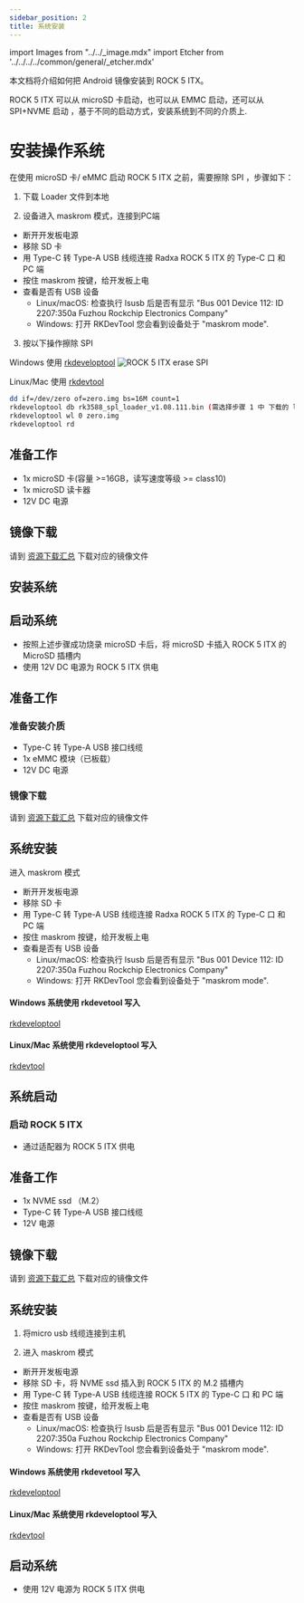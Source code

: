 ```yaml
---
sidebar_position: 2
title: 系统安装
---
```


import Images from "../../\_image.mdx"
import Etcher from '../../../../common/general/\_etcher.mdx'

本文档将介绍如何把 Android 镜像安装到 ROCK 5 ITX。

ROCK 5 ITX 可以从 microSD 卡启动，也可以从 EMMC 启动，还可以从 SPI+NVME 启动 ，基于不同的启动方式，安装系统到不同的介质上.

# 安装操作系统

在使用 microSD 卡/ eMMC 启动 ROCK 5 ITX 之前，需要擦除 SPI ，步骤如下：

1. 下载 Loader 文件到本地

<Images loader={true} system_img={false} spi_img={false} />

2. 设备进入 maskrom 模式，连接到PC端

- 断开开发板电源
- 移除 SD 卡
- 用 Type-C 转 Type-A USB 线缆连接 Radxa ROCK 5 ITX 的 Type-C 口 和 PC 端
- 按住 maskrom 按键，给开发板上电
- 查看是否有 USB 设备
  - Linux/macOS: 检查执行 lsusb 后是否有显示 "Bus 001 Device 112: ID 2207:350a Fuzhou Rockchip Electronics Company"
  - Windows: 打开 RKDevTool 您会看到设备处于 "maskrom mode".

3. 按以下操作擦除 SPI

<Tabs queryString="target">

<TabItem value="windows" label="Windows">

Windows 使用 [rkdeveloptool](/rock5/rock5itx/low-level-dev/rkdeveloptool)
![ROCK 5 ITX erase SPI](/img/rock5itx/rock5itx_erase_spi_zh.webp)

</TabItem>

<TabItem value="linux/mac" label="Linux/Mac">

Linux/Mac 使用 [rkdevtool](/rock5/rock5itx/low-level-dev/rkdevtool)

```bash
dd if=/dev/zero of=zero.img bs=16M count=1
rkdeveloptool db rk3588_spl_loader_v1.08.111.bin (需选择步骤 1 中 下载的 loader 文件)
rkdeveloptool wl 0 zero.img
rkdeveloptool rd
```

</TabItem>

</Tabs>

<Tabs queryString="target">

<TabItem value="microsd" label="安装系统到 microSD 卡">

## 准备工作

- 1x microSD 卡(容量 >=16GB，读写速度等级 >= class10)
- 1x microSD 读卡器
- 12V DC 电源

## 镜像下载

请到 [资源下载汇总](/rock5/rock5itx/download) 下载对应的镜像文件

## 安装系统

<Etcher model="rock 5 ITX" />

## 启动系统

- 按照上述步骤成功烧录 microSD 卡后，将 microSD 卡插入 ROCK 5 ITX 的 MicroSD 插槽内
- 使用 12V DC 电源为 ROCK 5 ITX 供电

</TabItem>

<TabItem value="emmc" label="安装系统到 eMMC ">

## 准备工作

### 准备安装介质

- Type-C 转 Type-A USB 接口线缆
- 1x eMMC 模块（已板载）
- 12V DC 电源

### 镜像下载

请到 [资源下载汇总](/rock5/rock5itx/download) 下载对应的镜像文件

## 系统安装

进入 maskrom 模式

- 断开开发板电源
- 移除 SD 卡
- 用 Type-C 转 Type-A USB 线缆连接 Radxa ROCK 5 ITX 的 Type-C 口 和 PC 端
- 按住 maskrom 按键，给开发板上电
- 查看是否有 USB 设备
  - Linux/macOS: 检查执行 lsusb 后是否有显示 "Bus 001 Device 112: ID 2207:350a Fuzhou Rockchip Electronics Company"
  - Windows: 打开 RKDevTool 您会看到设备处于 "maskrom mode".

<Tabs queryString="target">

<TabItem value="windows" label="Windows">

#### Windows 系统使用 rkdevetool 写入

[rkdeveloptool](/rock5/rock5itx/low-level-dev/rkdeveloptool)

</TabItem>

<TabItem value="linux/mac" label="Linux/mac">

#### Linux/Mac 系统使用 rkdeveloptool 写入

[rkdevtool](/rock5/rock5itx/low-level-dev/rkdevtool)

</TabItem>

</Tabs>

## 系统启动

### 启动 ROCK 5 ITX

- 通过适配器为 ROCK 5 ITX 供电

</TabItem>

<TabItem value="spi_nvme" label="安装系统到 SPI-NVME ">

## 准备工作

- 1x NVME ssd （M.2）
- Type-C 转 Type-A USB 接口线缆
- 12V 电源

## 镜像下载

请到 [资源下载汇总](/rock5/rock5itx/download) 下载对应的镜像文件

## 系统安装

1. 将micro usb 线缆连接到主机

2. 进入 maskrom 模式

- 断开开发板电源
- 移除 SD 卡，将 NVME ssd 插入到 ROCK 5 ITX 的 M.2 插槽内
- 用 Type-C 转 Type-A USB 线缆连接 ROCK 5 ITX 的 Type-C 口 和 PC 端
- 按住 maskrom 按键，给开发板上电
- 查看是否有 USB 设备
  - Linux/macOS: 检查执行 lsusb 后是否有显示 "Bus 001 Device 112: ID 2207:350a Fuzhou Rockchip Electronics Company"
  - Windows: 打开 RKDevTool 您会看到设备处于 "maskrom mode".

<Tabs queryString="target">

<TabItem value="windows" label="Windows">

#### Windows 系统使用 rkdevetool 写入

[rkdeveloptool](/rock5/rock5itx/low-level-dev/rkdeveloptool)

</TabItem>

<TabItem value="linux/mac" label="Linux/mac">

#### Linux/Mac 系统使用 rkdeveloptool 写入

[rkdevtool](/rock5/rock5itx/low-level-dev/rkdevtool)

</TabItem>

</Tabs>

## 启动系统

- 使用 12V 电源为 ROCK 5 ITX 供电

</TabItem>

</Tabs>
